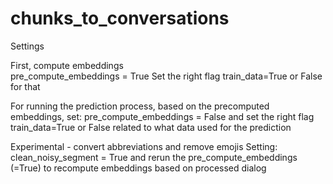 # chunks_to_conversations
Settings

First, compute embeddings  
pre_compute_embeddings = True
Set the right flag train_data=True or False for that 

For running the prediction process, based on the precomputed embeddings, set:
pre_compute_embeddings = False
and set the right flag train_data=True or False related to what data used for the prediction

Experimental - convert abbreviations and remove emojis
Setting: 
clean_noisy_segment = True
and rerun the pre_compute_embeddings (=True) to recompute embeddings based on processed dialog



